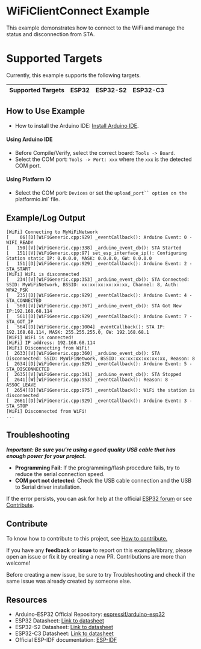 # WiFiClientConnect Example

This example demonstrates how to connect to the WiFi and manage the status and disconnection from STA.

# Supported Targets

Currently, this example supports the following targets.

| Supported Targets | ESP32 | ESP32-S2 | ESP32-C3 |
| ----------------- | ----- | -------- | -------- |

## How to Use Example

* How to install the Arduino IDE: [Install Arduino IDE](https://github.com/espressif/arduino-esp32/tree/master/docs/arduino-ide).

#### Using Arduino IDE

* Before Compile/Verify, select the correct board: `Tools -> Board`.
* Select the COM port: `Tools -> Port: xxx` where the `xxx` is the detected COM port.

#### Using Platform IO

* Select the COM port: `Devices` or set the `upload_port`` option on the `platformio.ini` file.

## Example/Log Output

```
[WiFi] Connecting to MyWiFiNetwork
[    66][D][WiFiGeneric.cpp:929] _eventCallback(): Arduino Event: 0 - WIFI_READY
[   150][V][WiFiGeneric.cpp:338] _arduino_event_cb(): STA Started
[   151][V][WiFiGeneric.cpp:97] set_esp_interface_ip(): Configuring Station static IP: 0.0.0.0, MASK: 0.0.0.0, GW: 0.0.0.0
[   151][D][WiFiGeneric.cpp:929] _eventCallback(): Arduino Event: 2 - STA_START
[WiFi] WiFi is disconnected
[   234][V][WiFiGeneric.cpp:353] _arduino_event_cb(): STA Connected: SSID: MyWiFiNetwork, BSSID: xx:xx:xx:xx:xx:xx, Channel: 8, Auth: WPA2_PSK
[   235][D][WiFiGeneric.cpp:929] _eventCallback(): Arduino Event: 4 - STA_CONNECTED
[   560][V][WiFiGeneric.cpp:367] _arduino_event_cb(): STA Got New IP:192.168.68.114
[   561][D][WiFiGeneric.cpp:929] _eventCallback(): Arduino Event: 7 - STA_GOT_IP
[   564][D][WiFiGeneric.cpp:1004] _eventCallback(): STA IP: 192.168.68.114, MASK: 255.255.255.0, GW: 192.168.68.1
[WiFi] WiFi is connected!
[WiFi] IP address: 192.168.68.114
[WiFi] Disconnecting from WiFi!
[  2633][V][WiFiGeneric.cpp:360] _arduino_event_cb(): STA Disconnected: SSID: MyWiFiNetwork, BSSID: xx:xx:xx:xx:xx:xx, Reason: 8
[  2634][D][WiFiGeneric.cpp:929] _eventCallback(): Arduino Event: 5 - STA_DISCONNECTED
[  2635][V][WiFiGeneric.cpp:341] _arduino_event_cb(): STA Stopped
[  2641][W][WiFiGeneric.cpp:953] _eventCallback(): Reason: 8 - ASSOC_LEAVE
[  2654][D][WiFiGeneric.cpp:975] _eventCallback(): WiFi the station is disconnected
[  2661][D][WiFiGeneric.cpp:929] _eventCallback(): Arduino Event: 3 - STA_STOP
[WiFi] Disconnected from WiFi!
...
```

## Troubleshooting

***Important: Be sure you're using a good quality USB cable that has enough power for your project.***

* **Programming Fail:** If the programming/flash procedure fails, try to reduce the serial connection speed.
* **COM port not detected:** Check the USB cable connection and the USB to Serial driver installation.

If the error persists, you can ask for help at the official [ESP32 forum](https://esp32.com) or see [Contribute](#contribute).

## Contribute

To know how to contribute to this project, see [How to contribute.](https://github.com/espressif/arduino-esp32/blob/master/CONTRIBUTING.rst)

If you have any **feedback** or **issue** to report on this example/library, please open an issue or fix it by creating a new PR. Contributions are more than welcome!

Before creating a new issue, be sure to try Troubleshooting and check if the same issue was already created by someone else.

## Resources

* Arduino-ESP32 Official Repository: [espressif/arduino-esp32](https://github.com/espressif/arduino-esp32)
* ESP32 Datasheet: [Link to datasheet](https://www.espressif.com/sites/default/files/documentation/esp32_datasheet_en.pdf)
* ESP32-S2 Datasheet: [Link to datasheet](https://www.espressif.com/sites/default/files/documentation/esp32-s2_datasheet_en.pdf)
* ESP32-C3 Datasheet: [Link to datasheet](https://www.espressif.com/sites/default/files/documentation/esp32-c3_datasheet_en.pdf)
* Official ESP-IDF documentation: [ESP-IDF](https://idf.espressif.com)
